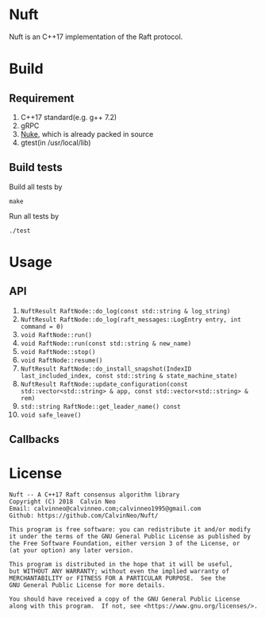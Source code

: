 # Nuft
Nuft is an C++17 implementation of the Raft protocol.

# Build
## Requirement
1. C++17 standard(e.g. g++ 7.2)
2. gRPC
3. [Nuke](https://github.com/CalvinNeo/Nuke), which is already packed in source
4. gtest(in /usr/local/lib)

## Build tests
Build all tests by
```
make
```
Run all tests by
```
./test
```
# Usage
## API 
1. `NuftResult RaftNode::do_log(const std::string & log_string)`
2. `NuftResult RaftNode::do_log(raft_messages::LogEntry entry, int command = 0)`
3. `void RaftNode::run()`
4. `void RaftNode::run(const std::string & new_name)`
5. `void RaftNode::stop()`
6. `void RaftNode::resume()`
7. `NuftResult RaftNode::do_install_snapshot(IndexID last_included_index, const std::string & state_machine_state)`
8. `NuftResult RaftNode::update_configuration(const std::vector<std::string> & app, const std::vector<std::string> & rem)`
9. `std::string RaftNode::get_leader_name() const`
10. `void safe_leave()`

## Callbacks

# License

    Nuft -- A C++17 Raft consensus algorithm library
    Copyright (C) 2018  Calvin Neo 
    Email: calvinneo@calvinneo.com;calvinneo1995@gmail.com
    Github: https://github.com/CalvinNeo/Nuft/

    This program is free software: you can redistribute it and/or modify
    it under the terms of the GNU General Public License as published by
    the Free Software Foundation, either version 3 of the License, or
    (at your option) any later version.

    This program is distributed in the hope that it will be useful,
    but WITHOUT ANY WARRANTY; without even the implied warranty of
    MERCHANTABILITY or FITNESS FOR A PARTICULAR PURPOSE.  See the
    GNU General Public License for more details.

    You should have received a copy of the GNU General Public License
    along with this program.  If not, see <https://www.gnu.org/licenses/>.
